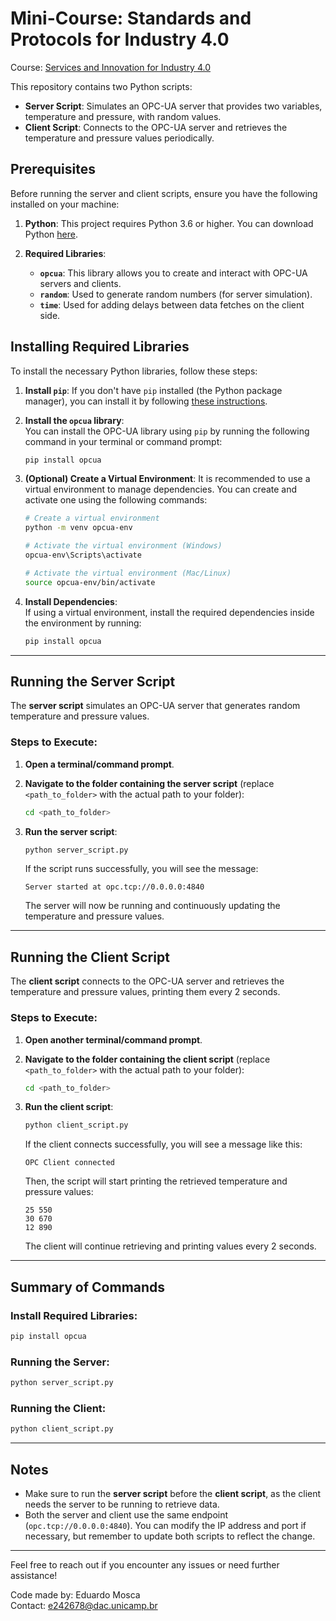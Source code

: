 # Mini-Course: Standards and Protocols for Industry 4.0​

Course: <a href="https://sii40.ing.unibo.it/"> Services and Innovation for Industry 4.0 </a>

This repository contains two Python scripts:

- **Server Script**: Simulates an OPC-UA server that provides two variables, temperature and pressure, with random values.
- **Client Script**: Connects to the OPC-UA server and retrieves the temperature and pressure values periodically.

## Prerequisites

Before running the server and client scripts, ensure you have the following installed on your machine:

1. **Python**: This project requires Python 3.6 or higher. You can download Python [here](https://www.python.org/downloads/).

2. **Required Libraries**:
   - **`opcua`**: This library allows you to create and interact with OPC-UA servers and clients.
   - **`random`**: Used to generate random numbers (for server simulation).
   - **`time`**: Used for adding delays between data fetches on the client side.

## Installing Required Libraries

To install the necessary Python libraries, follow these steps:

1. **Install `pip`**: If you don't have `pip` installed (the Python package manager), you can install it by following [these instructions](https://pip.pypa.io/en/stable/installation/).

2. **Install the `opcua` library**:  
   You can install the OPC-UA library using `pip` by running the following command in your terminal or command prompt:

   ```bash
   pip install opcua
   ```

3. **(Optional) Create a Virtual Environment**:
   It is recommended to use a virtual environment to manage dependencies. You can create and activate one using the following commands:

   ```bash
   # Create a virtual environment
   python -m venv opcua-env

   # Activate the virtual environment (Windows)
   opcua-env\Scripts\activate

   # Activate the virtual environment (Mac/Linux)
   source opcua-env/bin/activate
   ```

4. **Install Dependencies**:  
   If using a virtual environment, install the required dependencies inside the environment by running:

   ```bash
   pip install opcua
   ```

---

## Running the Server Script

The **server script** simulates an OPC-UA server that generates random temperature and pressure values.

### Steps to Execute:

1. **Open a terminal/command prompt**.

2. **Navigate to the folder containing the server script** (replace `<path_to_folder>` with the actual path to your folder):

   ```bash
   cd <path_to_folder>
   ```

3. **Run the server script**:

   ```bash
   python server_script.py
   ```

   If the script runs successfully, you will see the message:

   ```text
   Server started at opc.tcp://0.0.0.0:4840
   ```

   The server will now be running and continuously updating the temperature and pressure values.

---

## Running the Client Script

The **client script** connects to the OPC-UA server and retrieves the temperature and pressure values, printing them every 2 seconds.

### Steps to Execute:

1. **Open another terminal/command prompt**.

2. **Navigate to the folder containing the client script** (replace `<path_to_folder>` with the actual path to your folder):

   ```bash
   cd <path_to_folder>
   ```

3. **Run the client script**:

   ```bash
   python client_script.py
   ```

   If the client connects successfully, you will see a message like this:

   ```text
   OPC Client connected
   ```

   Then, the script will start printing the retrieved temperature and pressure values:

   ```text
   25 550
   30 670
   12 890
   ```

   The client will continue retrieving and printing values every 2 seconds.

---

## Summary of Commands

### Install Required Libraries:

```bash
pip install opcua
```

### Running the Server:

```bash
python server_script.py
```

### Running the Client:

```bash
python client_script.py
```

---

## Notes

- Make sure to run the **server script** before the **client script**, as the client needs the server to be running to retrieve data.
- Both the server and client use the same endpoint (`opc.tcp://0.0.0.0:4840`). You can modify the IP address and port if necessary, but remember to update both scripts to reflect the change.

---

Feel free to reach out if you encounter any issues or need further assistance!

Code made by: Eduardo Mosca <br>
Contact: e242678@dac.unicamp.br
